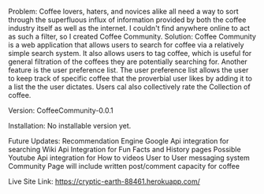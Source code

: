 Problem: 
Coffee lovers, haters, and novices alike all need a way to sort through the superfluous 
influx of information provided by both the coffee industry itself as well as the internet.
I couldn't find anywhere online to act as such a filter, so I created Coffee Community.
Solution:
Coffee Community is a web application that allows users to search for coffee via a relatively 
simple search system. It also allows users to tag coffee, which is useful for general filtration 
of the coffees they are potentially searching for. Another feature is the user preference list.
The user preference list allows the user to keep track of specific coffee that the proverbial user
likes by adding it to a list the the user dictates.
Users cal also collectively rate the Collection of coffee.

Version: CoffeeCommunity-0.0.1

Installation: No installable version yet.

Future Updates: Recommendation Engine 
                Google Api integration for searching
                Wiki Api Integration for Fun Facts and History pages
                Possible Youtube Api integration for How to videos
                User to User messaging system
                Community Page will include written post/comment capacity for coffee
                
           
Live Site Link: https://cryptic-earth-88461.herokuapp.com/
                


